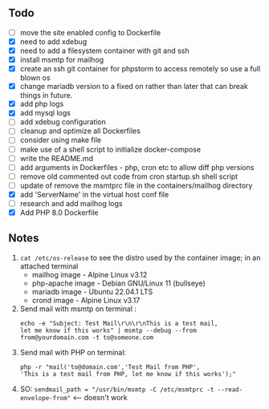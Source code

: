 ## Todo

- [ ] move the site enabled config to Dockerfile
- [x] need to add xdebug
- [x] need to add a filesystem container with git and ssh
- [x] install msmtp for mailhog
- [x] create an ssh git container for phpstorm to access remotely so use a full blown os
- [x] change mariadb version to a fixed on rather than later that can break things in future.
- [x] add php logs
- [x] add mysql logs
- [ ] add xdebug configuration
- [ ] cleanup and optimize all Dockerfiles
- [ ] consider using make file
- [ ] make use of a shell script to initialize docker-compose
- [ ] write the README.md
- [ ] add arguments in Dockerfiles - php, cron etc to allow diff php versions
- [ ] remove old commented out code from cron startup.sh shell script
- [ ] update of remove the msmtprc file in the containers/mailhog directory
- [x] add 'ServerName' in the virtual host conf file
- [ ] research and add mailhog logs
- [x] Add PHP 8.0 Dockerfile

## Notes
1. `cat /etc/os-release` to see the distro used by the container image; in an attached terminal
    - mailhog image - Alpine Linux v3.12
    - php-apache image - Debian GNU/Linux 11 (bullseye)
    - mariadb image - Ubuntu 22.04.1 LTS
    - crond image - Alpine Linux v3.17
2. Send mail with msmtp on terminal :
    ```console    
    echo -e "Subject: Test Mail\r\n\r\nThis is a test mail, 
    let me know if this works" | msmtp --debug --from from@yourdomain.com -t to@someone.com
    ```
3. Send mail with PHP on terminal: 
    ```console    
    php -r "mail('to@domain.com','Test Mail from PHP', 
    'This is a test mail from PHP, let me know if this works');"
    ```
4. SO: `sendmail_path = "/usr/bin/msmtp -C /etc/msmtprc -t --read-envelope-from"` <-- doesn't work